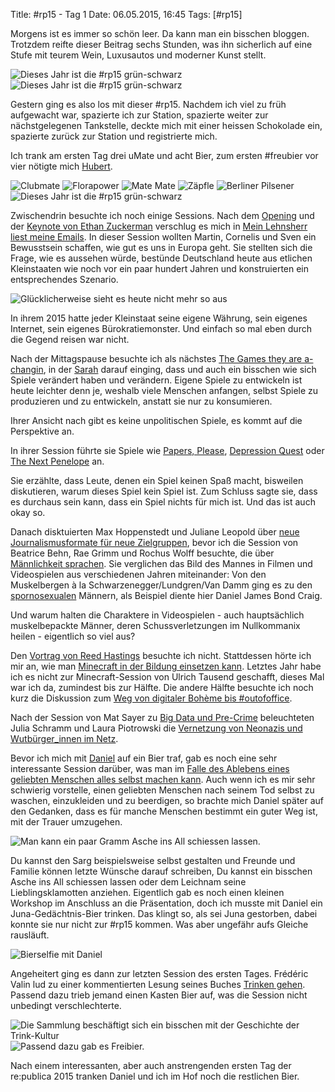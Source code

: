 Title: #rp15 - Tag 1
Date: 06.05.2015, 16:45
Tags: [#rp15]

Morgens ist es immer so schön leer. Da kann man ein bisschen bloggen. Trotzdem reifte dieser Beitrag sechs Stunden, was ihn sicherlich auf eine Stufe mit teurem Wein, Luxusautos und moderner Kunst stellt.

![Dieses Jahr ist die #rp15 grün-schwarz](/img/IMG_49.jpg)
![Dieses Jahr ist die #rp15 grün-schwarz](/img/IMG_50.jpg)

Gestern ging es also los mit dieser #rp15. Nachdem ich viel zu früh aufgewacht war, spazierte ich zur Station, spazierte weiter zur nächstgelegenen Tankstelle, deckte mich mit einer heissen Schokolade ein, spazierte zurück zur Station und registrierte  mich.

Ich trank am ersten Tag drei uMate und acht Bier, zum ersten #freubier vor vier nötigte mich [Hubert](https://twitter.com/HubertMayer).

![Clubmate](/img/IMG_52.jpg)
![Florapower](/img/IMG_53.jpg)
![Mate Mate](/img/IMG_54.jpg)
![Zäpfle](/img/IMG_55.jpg)
![Berliner Pilsener](/img/IMG_56.jpg)
![Dieses Jahr ist die #rp15 grün-schwarz](/img/IMG_51.jpg)

Zwischendrin besuchte ich noch einige Sessions. Nach dem [Opening](https://re-publica.de/session/opening) und der [Keynote von Ethan Zuckerman](https://re-publica.de/session/system-broken-and-thats-good-news) verschlug es mich in [Mein Lehnsherr liest meine Emails](https://re-publica.de/session/mein-lehnsherr-liest-meine-e-mails-besuch-einem-anderen-europa). In dieser Session wollten Martin, Cornelis und Sven ein Bewusstsein schaffen, wie gut es uns in Europa geht. Sie stellten sich die Frage, wie es aussehen würde, bestünde Deutschland heute aus etlichen Kleinstaaten wie noch vor ein paar hundert Jahren und konstruierten ein entsprechendes Szenario.

![Glücklicherweise sieht es heute nicht mehr so aus](/img/IMG_57.jpg)

In ihrem 2015 hatte jeder Kleinstaat seine eigene Währung, sein eigenes Internet, sein eigenes Bürokratiemonster. Und einfach so mal eben durch die Gegend reisen war nicht.

Nach der Mittagspause besuchte ich als nächstes [The Games they are a-changin](https://re-publica.de/session/games-they-are-changin), in der [Sarah](https://twitter.com/miss_leelah) darauf einging, dass und auch ein bisschen wie sich Spiele verändert haben und verändern. Eigene Spiele zu entwickeln ist heute leichter denn je, weshalb viele Menschen anfangen, selbst Spiele zu produzieren und zu entwickeln, anstatt sie nur zu konsumieren.

Ihrer Ansicht nach gibt es keine unpolitischen Spiele, es kommt auf die Perspektive an.

In ihrer Session führte sie Spiele wie [Papers, Please](http://de.wikipedia.org/wiki/Papers%2C_Please), [Depression Quest](http://www.depressionquest.com) oder [The Next Penelope](http://www.the-next-penelope.com/) an.

Sie erzählte, dass Leute, denen ein Spiel keinen Spaß macht, bisweilen diskutieren, warum dieses Spiel kein Spiel ist. Zum Schluss sagte sie, dass es durchaus sein kann, dass ein Spiel nichts für mich ist. Und das ist auch okay so.

Danach disktuierten Max Hoppenstedt und Juliane Leopold über [neue Journalismusformate für neue Zielgruppen](https://re-publica.de/session/neue-journalismusformate-fuer-neue-zielgruppen), bevor ich die Session von Beatrice Behn, Rae Grimm und Rochus Wolff besuchte, die über [Männlichkeit sprachen](https://re-publica.de/session/walk-man-talk-man). Sie verglichen das Bild des Mannes in Filmen und Videospielen aus verschiedenen Jahren miteinander: Von den Muskelbergen à la Schwarzenegger/Lundgren/Van Damm ging es zu den [spornosexualen](http://www.telegraph.co.uk/men/fashion-and-style/10881682/The-metrosexual-is-dead.-Long-live-the-spornosexual.html) Männern, als Beispiel diente hier Daniel James Bond Craig.

Und warum halten die Charaktere in Videospielen - auch hauptsächlich muskelbepackte Männer, deren Schussverletzungen im Nullkommanix heilen - eigentlich so viel aus?

Den [Vortrag von Reed Hastings](https://re-publica.de/news/reed-hastings-auf-media-conventionrepublica) besuchte ich nicht. Stattdessen hörte ich mir an, wie man [Minecraft in der Bildung einsetzen kann](https://re-publica.de/session/minecraftpublica-zukunftsstadt-selbst-gebaut). Letztes Jahr habe ich es nicht zur Minecraft-Session von Ulrich Tausend geschafft, dieses Mal war ich da, zumindest bis zur Hälfte. Die andere Hälfte besuchte ich noch kurz die Diskussion zum [Weg von digitaler Bohème bis #outofoffice](https://re-publica.de/session/weg-digitaler-boheme-bis-outofoffice).

Nach der Session von Mat Sayer zu [Big Data und Pre-Crime](https://re-publica.de/session/big-data-and-pre-crime-science-non-fiction) beleuchteten Julia Schramm und Laura Piotrowski die [Vernetzung von Neonazis und Wutbürger_innen im Netz](https://re-publica.de/session/hogesa-pegida-pegaga-vernetzungsstrategien-neonazis-und-wutbuergern-den-sozialen-netzwerken).

Bevor ich mich mit [Daniel](https://twitter.com/danielschoeberl) auf ein Bier traf, gab es noch eine sehr interessante Session darüber, was man im [Falle des Ablebens eines geliebten Menschen alles selbst machen kann](https://re-publica.de/session/diy-death-and-funeral). Auch wenn ich es mir sehr schwierig vorstelle, einen geliebten Menschen nach seinem Tod selbst zu waschen, einzukleiden und zu beerdigen, so brachte mich Daniel später auf den Gedanken, dass es für manche Menschen bestimmt ein guter Weg ist, mit der Trauer umzugehen.

![Man kann ein paar Gramm Asche ins All schiessen lassen.](/img/IMG_58.jpg)

Du kannst den Sarg beispielsweise selbst gestalten und Freunde und Familie können letzte Wünsche darauf schreiben, Du kannst ein bisschen Asche ins All schiessen lassen oder dem Leichnam seine Lieblingsklamotten anziehen. Eigentlich gab es noch einen kleinen Workshop im Anschluss an die Präsentation, doch ich musste mit Daniel ein Juna-Gedächtnis-Bier trinken. Das klingt so, als sei Juna gestorben, dabei konnte sie nur nicht zur #rp15 kommen. Was aber ungefähr aufs Gleiche rausläuft.

![Bierselfie mit Daniel](/img/IMG_59.jpg)

Angeheitert ging es dann zur letzten Session des ersten Tages. Frédéric Valin lud zu einer kommentierten Lesung seines Buches [Trinken gehen](https://minimore.de/shop/frederic-valin-trinken-gehen-ausschweifungen/). Passend dazu trieb jemand einen Kasten Bier auf, was die Session nicht unbedingt verschlechterte.

![Die Sammlung beschäftigt sich ein bisschen mit der Geschichte der Trink-Kultur](/img/IMG_60.jpg)
![Passend dazu gab es Freibier.](/img/IMG_61.jpg)

Nach einem interessanten, aber auch anstrengenden ersten Tag der re:publica 2015 tranken Daniel und ich im Hof noch die restlichen Bier.